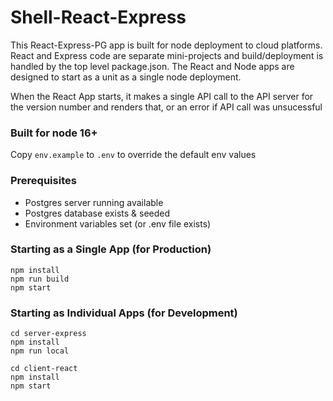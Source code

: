 # Shell-React-Express

This React-Express-PG app is built for node deployment to cloud platforms.  React and Express code are separate mini-projects and build/deployment is handled by the top level package.json.   The React and Node apps are designed to start as a unit as a single node deployment.

When the React App starts, it makes a single API call to the API server for the version number and renders that, or an error if API call was unsucessful

### Built for node 16+

Copy `env.example` to `.env` to override the default env values

### Prerequisites
- Postgres server running available
- Postgres database exists & seeded
- Environment variables set (or .env file exists)

### Starting as a Single App (for Production)
```
npm install
npm run build
npm start
```

### Starting as Individual Apps (for Development)
```
cd server-express
npm install
npm run local

cd client-react
npm install
npm start
```